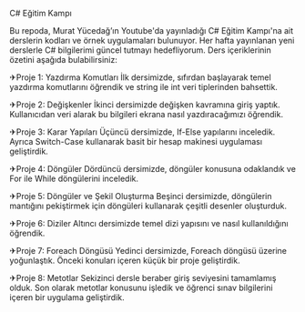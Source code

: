 C# Eğitim Kampı

Bu repoda, Murat Yücedağ’ın Youtube'da yayınladığı C# Eğitim Kampı'na ait derslerin kodları ve örnek uygulamaları bulunuyor. Her hafta yayınlanan yeni derslerle C# bilgilerimi güncel tutmayı hedefliyorum. Ders içeriklerinin özetini aşağıda bulabilirsiniz:

✈︎Proje 1: Yazdırma Komutları
İlk dersimizde, sıfırdan başlayarak temel yazdırma komutlarını öğrendik ve string ile int veri tiplerinden bahsettik.

✈︎Proje 2: Değişkenler
İkinci dersimizde değişken kavramına giriş yaptık. Kullanıcıdan veri alarak bu bilgileri ekrana nasıl yazdıracağımızı öğrendik.

✈︎Proje 3: Karar Yapıları
Üçüncü dersimizde, If-Else yapılarını inceledik. Ayrıca Switch-Case kullanarak basit bir hesap makinesi uygulaması geliştirdik.

✈︎Proje 4: Döngüler
Dördüncü dersimizde, döngüler konusuna odaklandık ve For ile While döngülerini inceledik.

✈︎Proje 5: Döngüler ve Şekil Oluşturma
Beşinci dersimizde, döngülerin mantığını pekiştirmek için döngüleri kullanarak çeşitli desenler oluşturduk.

✈︎Proje 6: Diziler
Altıncı dersimizde temel dizi yapısını ve nasıl kullanıldığını öğrendik.

✈︎Proje 7: Foreach Döngüsü
Yedinci dersimizde, Foreach döngüsü üzerine yoğunlaştık. Önceki konuları içeren küçük bir proje geliştirdik.

✈︎Proje 8: Metotlar
Sekizinci dersle beraber giriş seviyesini tamamlamış olduk. Son olarak metotlar konusunu işledik ve öğrenci sınav bilgilerini içeren bir uygulama geliştirdik.
